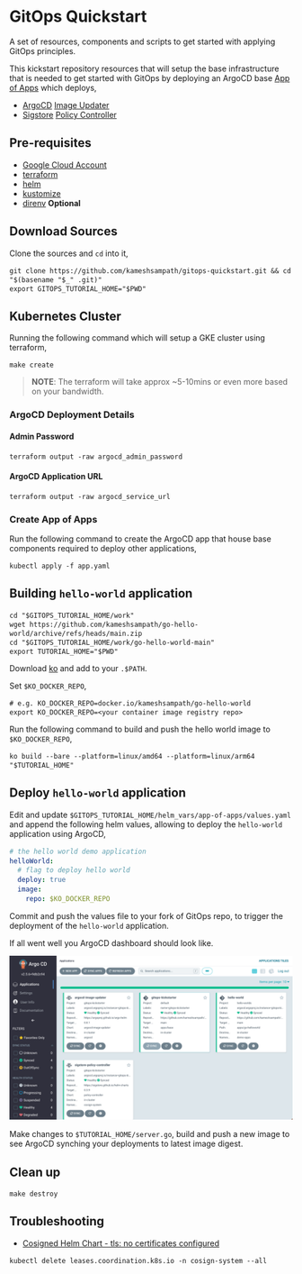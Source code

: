 # GitOps Quickstart

A set of resources, components and scripts to get started with applying GitOps principles.

This kickstart repository resources that will setup the base infrastructure that is needed to get started with GitOps by deploying an ArgoCD base [App of Apps](https://argo-cd.readthedocs.io/en/stable/operator-manual/declarative-setup/#app-of-apps) which deploys,

- [ArgoCD](https://argo-cd.readthedocs.io/) [Image Updater](https://argocd-image-updater.readthedocs.io/en/stable/)
- [Sigstore](https://sigstore.dev) [Policy Controller](https://github.com/sigstore/policy-controller)

## Pre-requisites

- [Google Cloud Account](https://cloud.google.com)
- [terraform](https://terraform.build)
- [helm](https://helm.sh)
- [kustomize](https://kustomize.io)
- [direnv](https://direnv.net) **Optional**

## Download Sources

Clone the sources and `cd` into it,

```shell
git clone https://github.com/kameshsampath/gitops-quickstart.git && cd "$(basename "$_" .git)"
export GITOPS_TUTORIAL_HOME="$PWD"
```

## Kubernetes Cluster

Running the following command which will setup a GKE cluster using terraform,

```shell
make create
```

> **NOTE**: The terraform will take approx ~5-10mins or even more based on your bandwidth.

### ArgoCD Deployment Details

#### Admin Password

```shell
terraform output -raw argocd_admin_password
```

#### ArgoCD Application URL

```shell
terraform output -raw argocd_service_url
```

### Create App of Apps

Run the following command to create the ArgoCD app that house base components required to deploy other applications,

```shell
kubectl apply -f app.yaml
```
## Building  `hello-world` application

```shell
cd "$GITOPS_TUTORIAL_HOME/work"
wget https://github.com/kameshsampath/go-hello-world/archive/refs/heads/main.zip
cd "$GITOPS_TUTORIAL_HOME/work/go-hello-world-main"
export TUTORIAL_HOME="$PWD"
```

Download [ko](https://ko.build/install/) and add to your `.$PATH`.

Set `$KO_DOCKER_REPO`,

```shell
# e.g. KO_DOCKER_REPO=docker.io/kameshsampath/go-hello-world
export KO_DOCKER_REPO=<your container image registry repo>
```

Run the following command to build and push the hello world image to `$KO_DOCKER_REPO`,

```shell
ko build --bare --platform=linux/amd64 --platform=linux/arm64 "$TUTORIAL_HOME"
```

## Deploy `hello-world` application

Edit and update `$GITOPS_TUTORIAL_HOME/helm_vars/app-of-apps/values.yaml` and append the following helm values, allowing to deploy the `hello-world` application using ArgoCD,

```yaml
# the hello world demo application
helloWorld:
  # flag to deploy hello world
  deploy: true
  image:
    repo: $KO_DOCKER_REPO
```

Commit and push the values file to your fork of GitOps repo, to trigger the deployment of the `hello-world` application.

If all went well you ArgoCD dashboard should look like.

![ArgoCD Dashboard](./images/argo_dashboard.png)

Make changes to `$TUTORIAL_HOME/server.go`, build and push a new image to see ArgoCD synching your deployments to latest image digest.

## Clean up

```shell
make destroy
```

## Troubleshooting

- [Cosigned Helm Chart - tls: no certificates configured](https://github.com/sigstore/policy-controller/issues/369)

```shell
kubectl delete leases.coordination.k8s.io -n cosign-system --all
```
